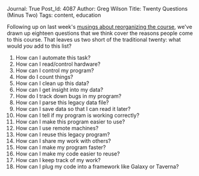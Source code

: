 Journal: True
Post_Id: 4087
Author: Greg Wilson
Title: Twenty Questions (Minus Two)
Tags: content, education

<p>Following up on last week's <a href="|filename|2011-03-11-musing-about-reorganization.md">musings about reorganizing the course</a>, we've drawn up eighteen questions that we think cover the reasons people come to this course. That leaves us two short of the traditional twenty: what would <em>you</em> add to this list?</p>
<ol>
<li>How can I automate this task?</li>
<li>How can I read/control hardware?</li>
<li>How can I control my program?</li>
<li>How do I count things?</li>
<li>How can I clean up this data?</li>
<li>How can I get insight into my data?</li>
<li>How do I track down bugs in my program?</li>
<li>How can I parse this legacy data file?</li>
<li>How can I save data so that I can read it later?</li>
<li>How can I tell if my program is working correctly?</li>
<li>How can I make this program easier to use?</li>
<li>How can I use remote machines?</li>
<li>How can I reuse this legacy program?</li>
<li>How can I share my work with others?</li>
<li>How can I make my program faster?</li>
<li>How can I make my code easier to reuse?</li>
<li>How can I keep track of my work?</li>
<li>How can I plug my code into a framework like Galaxy or Taverna?</li>
</ol>
